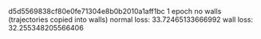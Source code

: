 
d5d5569838cf80e0fe71304e8b0b2010a1aff1bc
1 epoch
no walls (trajectories copied into walls)
normal loss: 33.72465133666992
wall loss: 32.255348205566406

